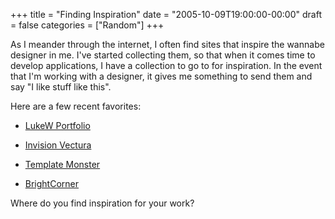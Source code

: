 +++
title = "Finding Inspiration"
date = "2005-10-09T19:00:00-00:00"
draft = false
categories = ["Random"]
+++

As I meander through the internet, I often find sites that inspire the
wannabe designer in me. I've started collecting them, so that when it
comes time to develop applications, I have a collection to go to for
inspiration. In the event that I'm working with a designer, it gives me
something to send them and say "I like stuff like this".

Here are a few recent favorites:

* [LukeW Portfolio](http://www.lukew.com/portfolio/web_applications.asp)

* [Invision Vectura](http://www.invisionboard.com/ip.dynamic/products/vectura/index.html)
* [Template Monster](http://www.templatemonster.com/)
* [BrightCorner](http://www.brightcorner.com/clients/sr/partnercenter/)

Where do you find inspiration for your work?

